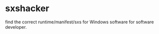 sxshacker
=========

find the correct runtime/manifest/sxs for Windows software for software developer.
